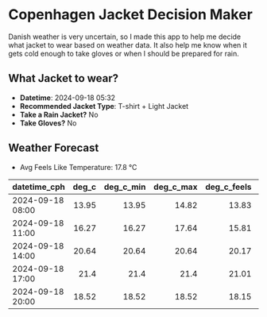 
# Copenhagen Jacket Decision Maker

Danish weather is very uncertain, so I made this app to help me decide what jacket to wear based on weather data. 
It also help me know when it gets cold enough to take gloves or when I should be prepared for rain.

## What Jacket to wear?

- **Datetime**: 2024-09-18 05:32
- **Recommended Jacket Type**: T-shirt + Light Jacket
- **Take a Rain Jacket?** No
- **Take Gloves?** No

## Weather Forecast
- Avg Feels Like Temperature: 17.8 °C

| datetime_cph     |   deg_c |   deg_c_min |   deg_c_max |   deg_c_feels | weather   | wind   | rain   |
|:-----------------|--------:|------------:|------------:|--------------:|:----------|:-------|:-------|
| 2024-09-18 08:00 |   13.95 |       13.95 |       14.82 |         13.83 | Clouds    | Low    | None   |
| 2024-09-18 11:00 |   16.27 |       16.27 |       17.64 |         15.81 | Clouds    | Low    | None   |
| 2024-09-18 14:00 |   20.64 |       20.64 |       20.64 |         20.17 | Clear     | Low    | None   |
| 2024-09-18 17:00 |   21.4  |       21.4  |       21.4  |         21.01 | Clear     | Low    | None   |
| 2024-09-18 20:00 |   18.52 |       18.52 |       18.52 |         18.15 | Clear     | Low    | None   |
        